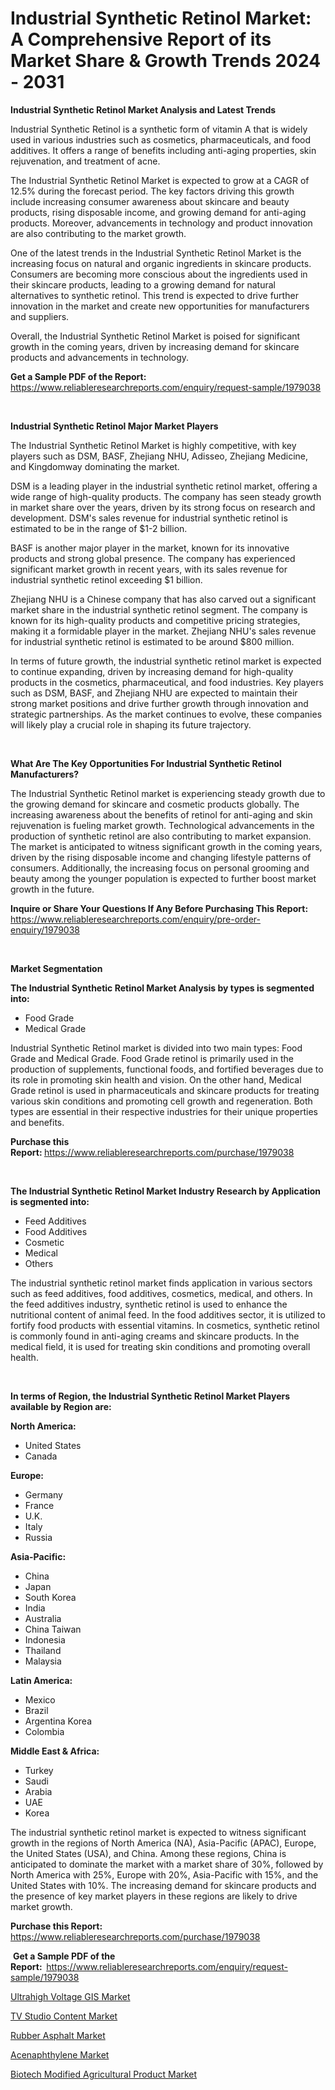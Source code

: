 <p><h1>Industrial Synthetic Retinol Market: A Comprehensive Report of its Market Share & Growth Trends 2024 - 2031</h1></p><p><strong>Industrial Synthetic Retinol Market Analysis and Latest Trends</strong></p>
<p><p>Industrial Synthetic Retinol is a synthetic form of vitamin A that is widely used in various industries such as cosmetics, pharmaceuticals, and food additives. It offers a range of benefits including anti-aging properties, skin rejuvenation, and treatment of acne.</p><p>The Industrial Synthetic Retinol Market is expected to grow at a CAGR of 12.5% during the forecast period. The key factors driving this growth include increasing consumer awareness about skincare and beauty products, rising disposable income, and growing demand for anti-aging products. Moreover, advancements in technology and product innovation are also contributing to the market growth.</p><p>One of the latest trends in the Industrial Synthetic Retinol Market is the increasing focus on natural and organic ingredients in skincare products. Consumers are becoming more conscious about the ingredients used in their skincare products, leading to a growing demand for natural alternatives to synthetic retinol. This trend is expected to drive further innovation in the market and create new opportunities for manufacturers and suppliers.</p><p>Overall, the Industrial Synthetic Retinol Market is poised for significant growth in the coming years, driven by increasing demand for skincare products and advancements in technology.</p></p>
<p><strong>Get a Sample PDF of the Report:&nbsp;</strong> <a href="https://www.reliableresearchreports.com/enquiry/request-sample/1979038">https://www.reliableresearchreports.com/enquiry/request-sample/1979038</a></p>
<p>&nbsp;</p>
<p><strong>Industrial Synthetic Retinol Major Market Players</strong></p>
<p><p>The Industrial Synthetic Retinol Market is highly competitive, with key players such as DSM, BASF, Zhejiang NHU, Adisseo, Zhejiang Medicine, and Kingdomway dominating the market. </p><p>DSM is a leading player in the industrial synthetic retinol market, offering a wide range of high-quality products. The company has seen steady growth in market share over the years, driven by its strong focus on research and development. DSM's sales revenue for industrial synthetic retinol is estimated to be in the range of $1-2 billion. </p><p>BASF is another major player in the market, known for its innovative products and strong global presence. The company has experienced significant market growth in recent years, with its sales revenue for industrial synthetic retinol exceeding $1 billion. </p><p>Zhejiang NHU is a Chinese company that has also carved out a significant market share in the industrial synthetic retinol segment. The company is known for its high-quality products and competitive pricing strategies, making it a formidable player in the market. Zhejiang NHU's sales revenue for industrial synthetic retinol is estimated to be around $800 million. </p><p>In terms of future growth, the industrial synthetic retinol market is expected to continue expanding, driven by increasing demand for high-quality products in the cosmetics, pharmaceutical, and food industries. Key players such as DSM, BASF, and Zhejiang NHU are expected to maintain their strong market positions and drive further growth through innovation and strategic partnerships. As the market continues to evolve, these companies will likely play a crucial role in shaping its future trajectory.</p></p>
<p>&nbsp;</p>
<p><strong>What Are The Key Opportunities For Industrial Synthetic Retinol Manufacturers?</strong></p>
<p><p>The Industrial Synthetic Retinol market is experiencing steady growth due to the growing demand for skincare and cosmetic products globally. The increasing awareness about the benefits of retinol for anti-aging and skin rejuvenation is fueling market growth. Technological advancements in the production of synthetic retinol are also contributing to market expansion. The market is anticipated to witness significant growth in the coming years, driven by the rising disposable income and changing lifestyle patterns of consumers. Additionally, the increasing focus on personal grooming and beauty among the younger population is expected to further boost market growth in the future.</p></p>
<p><strong>Inquire or Share Your Questions If Any Before Purchasing This Report:</strong> <a href="https://www.reliableresearchreports.com/enquiry/pre-order-enquiry/1979038">https://www.reliableresearchreports.com/enquiry/pre-order-enquiry/1979038</a></p>
<p>&nbsp;</p>
<p><strong>Market Segmentation</strong></p>
<p><strong>The Industrial Synthetic Retinol Market Analysis by types is segmented into:</strong></p>
<p><ul><li>Food Grade</li><li>Medical Grade</li></ul></p>
<p><p>Industrial Synthetic Retinol market is divided into two main types: Food Grade and Medical Grade. Food Grade retinol is primarily used in the production of supplements, functional foods, and fortified beverages due to its role in promoting skin health and vision. On the other hand, Medical Grade retinol is used in pharmaceuticals and skincare products for treating various skin conditions and promoting cell growth and regeneration. Both types are essential in their respective industries for their unique properties and benefits.</p></p>
<p><strong>Purchase this Report:&nbsp;</strong><a href="https://www.reliableresearchreports.com/purchase/1979038">https://www.reliableresearchreports.com/purchase/1979038</a></p>
<p>&nbsp;</p>
<p><strong>The Industrial Synthetic Retinol Market Industry Research by Application is segmented into:</strong></p>
<p><ul><li>Feed Additives</li><li>Food Additives</li><li>Cosmetic</li><li>Medical</li><li>Others</li></ul></p>
<p><p>The industrial synthetic retinol market finds application in various sectors such as feed additives, food additives, cosmetics, medical, and others. In the feed additives industry, synthetic retinol is used to enhance the nutritional content of animal feed. In the food additives sector, it is utilized to fortify food products with essential vitamins. In cosmetics, synthetic retinol is commonly found in anti-aging creams and skincare products. In the medical field, it is used for treating skin conditions and promoting overall health.</p></p>
<p>&nbsp;</p>
<p><strong>In terms of Region, the Industrial Synthetic Retinol Market Players available by Region are:</strong></p>
<p>
    <p> <strong> North America: </strong>
        <ul>
            <li>United States</li>
            <li>Canada</li>
        </ul>
        </p> 
    <p> <strong> Europe: </strong>
        <ul>
            <li>Germany</li>
            <li>France</li>
            <li>U.K.</li>
            <li>Italy</li>
            <li>Russia</li>
        </ul>
        </p> 
    <p> <strong> Asia-Pacific: </strong>
        <ul>
            <li>China</li>
            <li>Japan</li>
            <li>South Korea</li>
            <li>India</li>
            <li>Australia</li>
            <li>China Taiwan</li>
            <li>Indonesia</li>
            <li>Thailand</li>
            <li>Malaysia</li>
        </ul>
        </p> 
    <p> <strong> Latin America: </strong>
        <ul>
            <li>Mexico</li>
            <li>Brazil</li>
            <li>Argentina Korea</li>
            <li>Colombia</li>
        </ul>
        </p> 
    <p> <strong> Middle East & Africa: </strong>
        <ul>
            <li>Turkey</li>
            <li>Saudi</li>
            <li>Arabia</li>
            <li>UAE</li>
            <li>Korea</li>
        </ul>
    </p>
    </p>
<p><p>The industrial synthetic retinol market is expected to witness significant growth in the regions of North America (NA), Asia-Pacific (APAC), Europe, the United States (USA), and China. Among these regions, China is anticipated to dominate the market with a market share of 30%, followed by North America with 25%, Europe with 20%, Asia-Pacific with 15%, and the United States with 10%. The increasing demand for skincare products and the presence of key market players in these regions are likely to drive market growth.</p></p>
<p><strong>Purchase this Report: </strong><a href="https://www.reliableresearchreports.com/purchase/1979038">https://www.reliableresearchreports.com/purchase/1979038</a></p>
<p>&nbsp;<strong>Get a Sample PDF of the Report:&nbsp;&nbsp;</strong><a href="https://www.reliableresearchreports.com/enquiry/request-sample/1979038">https://www.reliableresearchreports.com/enquiry/request-sample/1979038</a></p>
<p><strong></strong></p>
<p><p><a href="https://spotless-saver-8fd.notion.site/Ultrahigh-Voltage-GIS-Market-Size-Market-Trends-and-Growth-Outlook-forecasted-for-period-from-2024-7fc5fcfab87d457fb17197d67a876ad2">Ultrahigh Voltage GIS Market</a></p><p><a href="https://gentle-editor-9db.notion.site/TV-Studio-Content-Market-Research-Report-Unlocks-Analysis-on-the-Market-Financial-Status-Market-Siz-f147368b9d7643ef9d3e3d3eab31d58e">TV Studio Content Market</a></p><p><a href="https://view.publitas.com/reportprime-1/rubber-asphalt-market-size-evaluating-its-market-trends-growth-and-projections-2024-2031/">Rubber Asphalt Market</a></p><p><a href="https://view.publitas.com/reportprime-1/acenaphthylene-market-provides-a-comprehensive-analysis-including-a-macro-overview-of-the-market-as-well-as-micro-details-such-as-market-size-and-competitive-landscape/">Acenaphthylene Market</a></p><p><a href="https://cautious-neon-760.notion.site/Biotech-Modified-Agricultural-Product-Market-Size-Market-Share-and-Global-Market-Analysis-Report-2-5fd9a4f1ea474030afcc99a923bd0d39">Biotech Modified Agricultural Product Market</a></p></p>